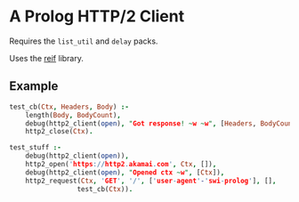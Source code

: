 # A Prolog HTTP/2 Client

Requires the `list_util` and `delay` packs.

Uses the [reif](http://www.complang.tuwien.ac.at/ulrich/Prolog-inedit/swi/reif.pl) library.


## Example

```prolog
test_cb(Ctx, Headers, Body) :-
    length(Body, BodyCount),
    debug(http2_client(open), "Got response! ~w ~w", [Headers, BodyCount]),
    http2_close(Ctx).

test_stuff :-
    debug(http2_client(open)),
    http2_open('https://http2.akamai.com', Ctx, []),
    debug(http2_client(open), "Opened ctx ~w", [Ctx]),
    http2_request(Ctx, 'GET', '/', ['user-agent'-'swi-prolog'], [],
                 test_cb(Ctx)).
```
